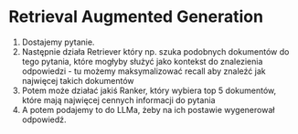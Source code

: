 # Retrieval Augmented Generation

1. Dostajemy pytanie.
2. Następnie działa Retriever który np. szuka podobnych dokumentów do tego pytania, które mogłyby służyć jako kontekst do znalezienia odpowiedzi - tu możemy maksymalizować recall aby znaleźć jak najwięcej takich dokumentów
3. Potem może działać jakiś Ranker, który wybiera top 5 dokumentów, które mają najwięcej cennych informacji do pytania
4. A potem podajemy to do LLMa, żeby na ich postawie wygenerował odpowiedź.